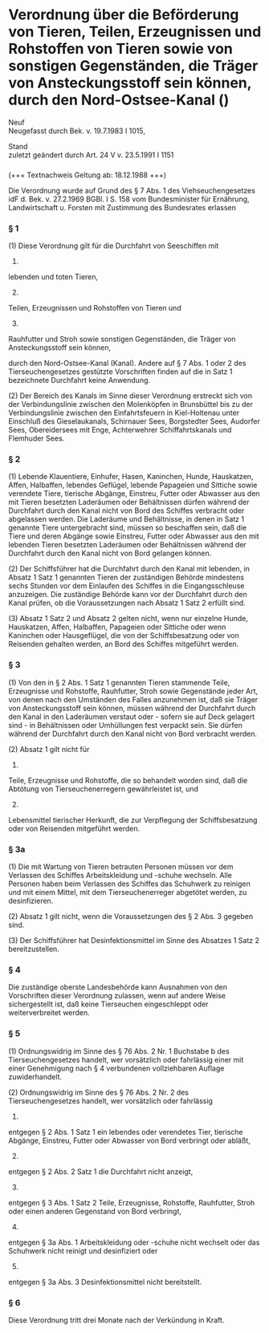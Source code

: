 Verordnung über die Beförderung von Tieren, Teilen, Erzeugnissen und Rohstoffen von Tieren sowie von sonstigen Gegenständen, die Träger von Ansteckungsstoff sein können, durch den Nord-Ostsee-Kanal ()
========================================================================================================================================================================================================

Neuf  
Neugefasst durch Bek. v. 19.7.1983 I 1015,

Stand  
zuletzt geändert durch Art. 24 V v. 23.5.1991 I 1151

### 

(+++ Textnachweis Geltung ab: 18.12.1988 +++)

Die Verordnung wurde auf Grund des § 7 Abs. 1 des Viehseuchengesetzes idF d. Bek. v. 27.2.1969 BGBl. I S. 158 vom Bundesminister für Ernährung, Landwirtschaft u. Forsten mit Zustimmung des Bundesrates erlassen

### § 1

(1) Diese Verordnung gilt für die Durchfahrt von Seeschiffen mit

1.  
lebenden und toten Tieren,

2.  
Teilen, Erzeugnissen und Rohstoffen von Tieren und

3.  
Rauhfutter und Stroh sowie sonstigen Gegenständen, die Träger von Ansteckungsstoff sein können,

durch den Nord-Ostsee-Kanal (Kanal). Andere auf § 7 Abs. 1 oder 2 des Tierseuchengesetzes gestützte Vorschriften finden auf die in Satz 1 bezeichnete Durchfahrt keine Anwendung.

(2) Der Bereich des Kanals im Sinne dieser Verordnung erstreckt sich von der Verbindungslinie zwischen den Molenköpfen in Brunsbüttel bis zu der Verbindungslinie zwischen den Einfahrtsfeuern in Kiel-Holtenau unter Einschluß des Gieselaukanals, Schirnauer Sees, Borgstedter Sees, Audorfer Sees, Obereidersees mit Enge, Achterwehrer Schiffahrtskanals und Flemhuder Sees.

### § 2

(1) Lebende Klauentiere, Einhufer, Hasen, Kaninchen, Hunde, Hauskatzen, Affen, Halbaffen, lebendes Geflügel, lebende Papageien und Sittiche sowie verendete Tiere, tierische Abgänge, Einstreu, Futter oder Abwasser aus den mit Tieren besetzten Laderäumen oder Behältnissen dürfen während der Durchfahrt durch den Kanal nicht von Bord des Schiffes verbracht oder abgelassen werden. Die Laderäume und Behältnisse, in denen in Satz 1 genannte Tiere untergebracht sind, müssen so beschaffen sein, daß die Tiere und deren Abgänge sowie Einstreu, Futter oder Abwasser aus den mit lebenden Tieren besetzten Laderäumen oder Behältnissen während der Durchfahrt durch den Kanal nicht von Bord gelangen können.

(2) Der Schiffsführer hat die Durchfahrt durch den Kanal mit lebenden, in Absatz 1 Satz 1 genannten Tieren der zuständigen Behörde mindestens sechs Stunden vor dem Einlaufen des Schiffes in die Eingangsschleuse anzuzeigen. Die zuständige Behörde kann vor der Durchfahrt durch den Kanal prüfen, ob die Voraussetzungen nach Absatz 1 Satz 2 erfüllt sind.

(3) Absatz 1 Satz 2 und Absatz 2 gelten nicht, wenn nur einzelne Hunde, Hauskatzen, Affen, Halbaffen, Papageien oder Sittiche oder wenn Kaninchen oder Hausgeflügel, die von der Schiffsbesatzung oder von Reisenden gehalten werden, an Bord des Schiffes mitgeführt werden.

### § 3

(1) Von den in § 2 Abs. 1 Satz 1 genannten Tieren stammende Teile, Erzeugnisse und Rohstoffe, Rauhfutter, Stroh sowie Gegenstände jeder Art, von denen nach den Umständen des Falles anzunehmen ist, daß sie Träger von Ansteckungsstoff sein können, müssen während der Durchfahrt durch den Kanal in den Laderäumen verstaut oder - sofern sie auf Deck gelagert sind - in Behältnissen oder Umhüllungen fest verpackt sein. Sie dürfen während der Durchfahrt durch den Kanal nicht von Bord verbracht werden.

(2) Absatz 1 gilt nicht für

1.  
Teile, Erzeugnisse und Rohstoffe, die so behandelt worden sind, daß die Abtötung von Tierseuchenerregern gewährleistet ist, und

2.  
Lebensmittel tierischer Herkunft, die zur Verpflegung der Schiffsbesatzung oder von Reisenden mitgeführt werden.

### § 3a

(1) Die mit Wartung von Tieren betrauten Personen müssen vor dem Verlassen des Schiffes Arbeitskleidung und -schuhe wechseln. Alle Personen haben beim Verlassen des Schiffes das Schuhwerk zu reinigen und mit einem Mittel, mit dem Tierseuchenerreger abgetötet werden, zu desinfizieren.

(2) Absatz 1 gilt nicht, wenn die Voraussetzungen des § 2 Abs. 3 gegeben sind.

(3) Der Schiffsführer hat Desinfektionsmittel im Sinne des Absatzes 1 Satz 2 bereitzustellen.

### § 4

Die zuständige oberste Landesbehörde kann Ausnahmen von den Vorschriften dieser Verordnung zulassen, wenn auf andere Weise sichergestellt ist, daß keine Tierseuchen eingeschleppt oder weiterverbreitet werden.

### § 5

(1) Ordnungswidrig im Sinne des § 76 Abs. 2 Nr. 1 Buchstabe b des Tierseuchengesetzes handelt, wer vorsätzlich oder fahrlässig einer mit einer Genehmigung nach § 4 verbundenen vollziehbaren Auflage zuwiderhandelt.

(2) Ordnungswidrig im Sinne des § 76 Abs. 2 Nr. 2 des Tierseuchengesetzes handelt, wer vorsätzlich oder fahrlässig

1.  
entgegen § 2 Abs. 1 Satz 1 ein lebendes oder verendetes Tier, tierische Abgänge, Einstreu, Futter oder Abwasser von Bord verbringt oder abläßt,

2.  
entgegen § 2 Abs. 2 Satz 1 die Durchfahrt nicht anzeigt,

3.  
entgegen § 3 Abs. 1 Satz 2 Teile, Erzeugnisse, Rohstoffe, Rauhfutter, Stroh oder einen anderen Gegenstand von Bord verbringt,

4.  
entgegen § 3a Abs. 1 Arbeitskleidung oder -schuhe nicht wechselt oder das Schuhwerk nicht reinigt und desinfiziert oder

5.  
entgegen § 3a Abs. 3 Desinfektionsmittel nicht bereitstellt.

### § 6

Diese Verordnung tritt drei Monate nach der Verkündung in Kraft.
